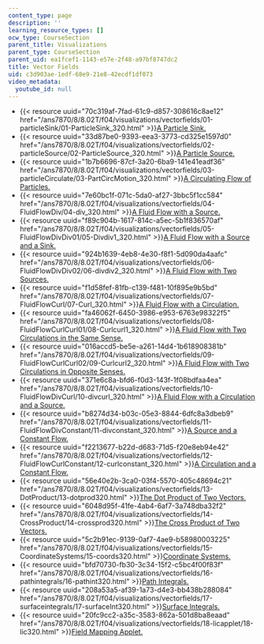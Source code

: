 ```yaml
---
content_type: page
description: ''
learning_resource_types: []
ocw_type: CourseSection
parent_title: Visualizations
parent_type: CourseSection
parent_uid: ea1fcef1-1143-e57e-2f48-a97bf8747dc2
title: Vector Fields
uid: c3d903ae-1edf-68e9-21e8-42ecdf1df073
video_metadata:
  youtube_id: null
---
```


*   {{< resource uuid="70c319af-7fad-61c9-d857-308616c8ae12" href="/ans7870/8/8.02T/f04/visualizations/vectorfields/01-particleSink/01-ParticleSink_320.html" >}}[A Particle Sink.](/ans7870/8/8.02T/f04/visualizations/vectorfields/01-particleSink/01-ParticleSink_320.html)
*   {{< resource uuid="33d87be0-9393-eea3-3773-cd325e1597d0" href="/ans7870/8/8.02T/f04/visualizations/vectorfields/02-particleSource/02-ParticleSource_320.html" >}}[A Particle Source.](/ans7870/8/8.02T/f04/visualizations/vectorfields/02-particleSource/02-ParticleSource_320.html)
*   {{< resource uuid="1b7b6696-87cf-3a20-6ba9-141e41eadf36" href="/ans7870/8/8.02T/f04/visualizations/vectorfields/03-particleCirculate/03-PartCircMotion_320.html" >}}[A Circulating Flow of Particles.](/ans7870/8/8.02T/f04/visualizations/vectorfields/03-particleCirculate/03-PartCircMotion_320.html)
*   {{< resource uuid="7e60bc1f-071c-5da0-af27-3bbc5f1cc584" href="/ans7870/8/8.02T/f04/visualizations/vectorfields/04-FluidFlowDiv/04-div_320.html" >}}[A Fluid Flow with a Source.](/ans7870/8/8.02T/f04/visualizations/vectorfields/04-FluidFlowDiv/04-div_320.html)
*   {{< resource uuid="f89c904b-1617-814c-a5ec-5b1f836570af" href="/ans7870/8/8.02T/f04/visualizations/vectorfields/05-FluidFlowDivDiv01/05-Divdiv1_320.html" >}}[A Fluid Flow with a Source and a Sink.](/ans7870/8/8.02T/f04/visualizations/vectorfields/05-FluidFlowDivDiv01/05-Divdiv1_320.html)
*   {{< resource uuid="924b1639-4eb8-4e30-f8f1-5d090da4aafc" href="/ans7870/8/8.02T/f04/visualizations/vectorfields/06-FluidFlowDivDiv02/06-divdiv2_320.html" >}}[A Fluid Flow with Two Sources.](/ans7870/8/8.02T/f04/visualizations/vectorfields/06-FluidFlowDivDiv02/06-divdiv2_320.html)
*   {{< resource uuid="f1d58fef-81fb-c139-f481-10f895e9b5bd" href="/ans7870/8/8.02T/f04/visualizations/vectorfields/07-FluidFlowCurl/07-Curl_320.html" >}}[A Fluid Flow with a Circulation.](/ans7870/8/8.02T/f04/visualizations/vectorfields/07-FluidFlowCurl/07-Curl_320.html)
*   {{< resource uuid="fa46062f-6450-3986-e953-6763e98322f5" href="/ans7870/8/8.02T/f04/visualizations/vectorfields/08-FluidFlowCurlCurl01/08-Curlcurl1_320.html" >}}[A Fluid Flow with Two Circulations in the Same Sense.](/ans7870/8/8.02T/f04/visualizations/vectorfields/08-FluidFlowCurlCurl01/08-Curlcurl1_320.html)
*   {{< resource uuid="016accd5-be5e-a261-14d4-1b618908381b" href="/ans7870/8/8.02T/f04/visualizations/vectorfields/09-FluidFlowCurlCurl02/09-Curlcurl2_320.html" >}}[A Fluid Flow with Two Circulations in Opposite Senses.](/ans7870/8/8.02T/f04/visualizations/vectorfields/09-FluidFlowCurlCurl02/09-Curlcurl2_320.html)
*   {{< resource uuid="371e6c8a-bfd6-f0d3-143f-1f08bdfaa4ea" href="/ans7870/8/8.02T/f04/visualizations/vectorfields/10-FluidFlowDivCurl/10-divcurl_320.html" >}}[A Fluid Flow with a Circulation and a Source.](/ans7870/8/8.02T/f04/visualizations/vectorfields/10-FluidFlowDivCurl/10-divcurl_320.html)
*   {{< resource uuid="b8274d34-b03c-05e3-8844-6dfc8a3dbeb9" href="/ans7870/8/8.02T/f04/visualizations/vectorfields/11-FluidFlowDivConstant/11-divconstant_320.html" >}}[A Source and a Constant Flow.](/ans7870/8/8.02T/f04/visualizations/vectorfields/11-FluidFlowDivConstant/11-divconstant_320.html)
*   {{< resource uuid="f2213677-b22d-d683-71d5-f20e8eb94e42" href="/ans7870/8/8.02T/f04/visualizations/vectorfields/12-FluidFlowCurlConstant/12-curlconstant_320.html" >}}[A Circulation and a Constant Flow.](/ans7870/8/8.02T/f04/visualizations/vectorfields/12-FluidFlowCurlConstant/12-curlconstant_320.html)
*   {{< resource uuid="56e40e2b-3ca0-03f4-5570-405c48694c21" href="/ans7870/8/8.02T/f04/visualizations/vectorfields/13-DotProduct/13-dotprod320.html" >}}[The Dot Product of Two Vectors.](/ans7870/8/8.02T/f04/visualizations/vectorfields/13-DotProduct/13-dotprod320.html)
*   {{< resource uuid="6048d95f-41fe-4ab4-6af7-3a748dba32f2" href="/ans7870/8/8.02T/f04/visualizations/vectorfields/14-CrossProduct/14-crossprod320.html" >}}[The Cross Product of Two Vectors.](/ans7870/8/8.02T/f04/visualizations/vectorfields/14-CrossProduct/14-crossprod320.html)
*   {{< resource uuid="5c2b91ec-9139-0af7-4ae9-b58980003225" href="/ans7870/8/8.02T/f04/visualizations/vectorfields/15-CoordinateSystems/15-coords320.html" >}}[Coordinate Systems.](/ans7870/8/8.02T/f04/visualizations/vectorfields/15-CoordinateSystems/15-coords320.html)
*   {{< resource uuid="bfd70730-fb30-3c34-15f2-c5bc4f00f83f" href="/ans7870/8/8.02T/f04/visualizations/vectorfields/16-pathintegrals/16-pathint320.html" >}}[Path Integrals.](/ans7870/8/8.02T/f04/visualizations/vectorfields/16-pathintegrals/16-pathint320.html)
*   {{< resource uuid="208a53a5-af39-1a73-d4e3-bb438b288084" href="/ans7870/8/8.02T/f04/visualizations/vectorfields/17-surfaceintegrals/17-surfaceInt320.html" >}}[Surface Integrals.](/ans7870/8/8.02T/f04/visualizations/vectorfields/17-surfaceintegrals/17-surfaceInt320.html)
*   {{< resource uuid="20fc9cc2-a35c-3583-862a-501d8ba8eaad" href="/ans7870/8/8.02T/f04/visualizations/vectorfields/18-licapplet/18-lic320.html" >}}[Field Mapping Applet.](/ans7870/8/8.02T/f04/visualizations/vectorfields/18-licapplet/18-lic320.html)